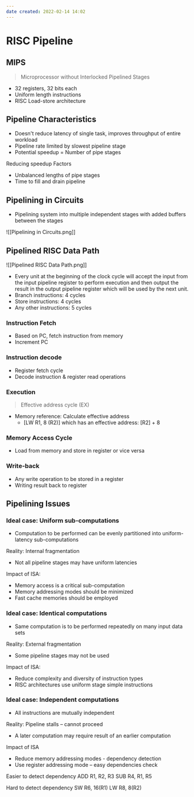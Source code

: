 ```yaml
---
date created: 2022-02-14 14:02
---
```


# RISC Pipeline

## MIPS

> Microprocessor without Interlocked Pipelined Stages

- 32 registers, 32 bits each
- Uniform length instructions
- RISC Load-store architecture

## Pipeline Characteristics

- Doesn't reduce latency of single task, improves throughput of entire workload
- Pipeline rate limited by slowest pipeline stage
- Potential speedup = Number of pipe stages

Reducing speedup Factors

- Unbalanced lengths of pipe stages
- Time to fill and drain pipeline

## Pipelining in Circuits

- Pipelining system into multiple independent stages with added buffers between the stages

![[Pipelining in Circuits.png]]

## Pipelined RISC Data Path

![[Pipelined RISC Data Path.png]]

- Every unit at the beginning of the clock cycle will accept the input from the input pipeline register to perform execution and then output the result in the output pipeline register which will be used by the next unit.
- Branch instructions: 4 cycles
- Store instructions: 4 cycles
- Any other instructions: 5 cycles

### Instruction Fetch

- Based on PC, fetch instruction from memory
- Increment PC

### Instruction decode

- Register fetch cycle
- Decode instruction & register read operations

### Execution

> Effective address cycle (EX)

- Memory reference: Calculate effective address
  - [LW R1, 8 (R2)] which has an effective address: [R2] + 8

### Memory Access Cycle

- Load from memory and store in register or vice versa

### Write-back

- Any write operation to be stored in a register
- Writing result back to register

## Pipelining Issues

### Ideal case: Uniform sub-computations

- Computation to be performed can be evenly partitioned into uniform-latency sub-computations

Reality: Internal fragmentation

- Not all pipeline stages may have uniform latencies

Impact of ISA:

- Memory access is a critical sub-computation
- Memory addressing modes should be minimized
- Fast cache memories should be employed

### Ideal case: Identical computations

- Same computation is to be performed repeatedly on many input data sets

Reality: External fragmentation

- Some pipeline stages may not be used

Impact of ISA:

- Reduce complexity and diversity of instruction types
- RISC architectures use uniform stage simple instructions

### Ideal case: Independent computations

- All instructions are mutually independent

Reality: Pipeline stalls – cannot proceed

- A later computation may require result of an earlier computation

Impact of ISA

- Reduce memory addressing modes - dependency detection
- Use register addressing mode – easy dependencies check

Easier to detect dependency
ADD R1, R2, R3
SUB R4, R1, R5

Hard to detect dependency
SW R6, 16(R1)
LW R8, 8(R2)
